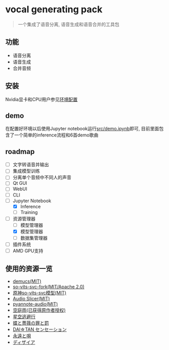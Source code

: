 # vocal generating pack

> 一个集成了语音分离, 语音生成和语音合并的工具包

## 功能
- 语音分离
- 语音生成
- 合并音频

## 安装

Nvidia显卡和CPU用户参见[环境配置](doc/environment.md)

## demo

在配置好环境以后使用Jupyter notebook运行[src/demo.ipynb](src/demo.ipynb)即可, 目前里面包含了一个简单的inference流程和6首demo歌曲

## roadmap
- [ ] 文字转语音并输出
- [ ] 集成模型训练
- [ ] 分离单个音频中不同人的声音
- [ ] Qt GUI
- [ ] WebUI
- [ ] CLI
- [ ] Jupyter Notebook
  - [x] Inference
  - [ ] Training
- [ ] 资源管理器
  - [ ] 模型管理器
  - [x] 模型管理器
  - [ ] 数据集管理器
- [ ] 插件系统
- [ ] AMD GPU支持

## 使用的资源一览

- [demucs(MIT)](https://github.com/facebookresearch/demucs)
- [so-vits-svc-fork(MIT/Apache 2.0)](https://github.com/voicepaw/so-vits-svc-fork)
- [原神so-vits-svc模型(MIT)](https://huggingface.co/kaze-mio/so-vits-genshin)
- [Audio Slicer(MIT)](https://github.com/openvpi/audio-slicer)
- [pyannote-audio(MIT)](https://github.com/pyannote/pyannote-audio)
- [空庭雨(已获得原作者授权)](https://music.163.com/song?id=2006730110)
- [星空逃避行](https://tandess.itch.io/escape-demo)
- [蝶と薔薇の罪と罰](https://www.tandess.com/en/music/free-material/material.html)
- [DAI☆TAN センセーション](https://www.tandess.com/en/music/free-material/material.html)
- [永遠と唄](https://www.tandess.com/en/music/free-material/material.html)
- [ディザイア](https://www.tandess.com/en/music/free-material/material.html)


